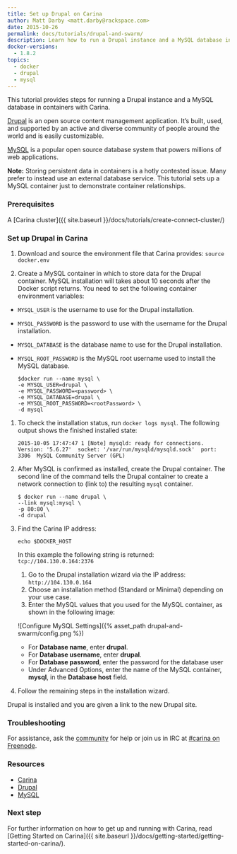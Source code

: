```yaml
---
title: Set up Drupal on Carina
author: Matt Darby <matt.darby@rackspace.com>
date: 2015-10-26
permalink: docs/tutorials/drupal-and-swarm/
description: Learn how to run a Drupal instance and a MySQL database in containers with Carina
docker-versions:
  - 1.8.2
topics:
  - docker
  - drupal
  - mysql
---
```


This tutorial provides steps for running a Drupal instance and a MySQL database in containers with Carina.

[Drupal](https://drupal.org) is an open source content management application. It’s built, used, and supported by an active and diverse community of people around the world and is easily customizable.

[MySQL](https://mysql.com) is a popular open source database system that powers millions of web applications.

**Note:** Storing persistent data in containers is a hotly contested issue. Many prefer to instead use an external database service. This tutorial sets up a MySQL container just to demonstrate container relationships.

### Prerequisites

A [Carina cluster]({{ site.baseurl }}/docs/tutorials/create-connect-cluster/)

### Set up Drupal in Carina

1. Download and source the environment file that Carina provides:
    `source docker.env`

1. Create a MySQL container in which to store data for the Drupal container. MySQL installation will takes about 10 seconds after the Docker script returns. You need to set the following container environment variables:
  * `MYSQL_USER` is the username to use for the Drupal installation.
  * `MYSQL_PASSWORD` is the password to use with the username for the Drupal installation.
  * `MYSQL_DATABASE` is the database name to use for the Drupal installation.
  * `MYSQL_ROOT_PASSWORD` is the MySQL root username used to install the MySQL database.

    ```
    $docker run --name mysql \
    -e MYSQL_USER=drupal \
    -e MYSQL_PASSWORD=<password> \
    -e MYSQL_DATABASE=drupal \
    -e MYSQL_ROOT_PASSWORD=<rootPassword> \
    -d mysql
    ```

1. To check the installation status, run `docker logs mysql`. The following output shows the finished installed state:

    ```
    2015-10-05 17:47:47 1 [Note] mysqld: ready for connections.
    Version: '5.6.27'  socket: '/var/run/mysqld/mysqld.sock'  port: 3306  MySQL Community Server (GPL)
    ```

1. After MySQL is confirmed as installed, create the Drupal container. The second line of the command tells the Drupal container to create a network connection to (link to) the resulting `mysql` container.

    ```
    $ docker run --name drupal \
    --link mysql:mysql \
    -p 80:80 \
    -d drupal
    ```

1. Find the Carina IP address:

    `echo $DOCKER_HOST`

    In this example the following string is returned: `tcp://104.130.0.164:2376`

    1. Go to the Drupal installation wizard via the IP address: `http://104.130.0.164`
    1. Choose an installation method (Standard or Minimal) depending on your use case.
    1. Enter the MySQL values that you used for the MySQL container, as shown in the following image:

    ![Configure MySQL Settings]({% asset_path drupal-and-swarm/config.png %})

    * For **Database name**, enter **drupal**.
    * For **Database username**, enter **drupal**.
    * For **Database password**, enter the password for the database user
    * Under Advanced Options, enter the name of the MySQL container, **mysql**, in the **Database host** field.

1. Follow the remaining steps in the installation wizard.

Drupal is installed and you are given a link to the new Drupal site.

### Troubleshooting

For assistance, ask the [community](https://community.getcarina.com/) for help or join us in IRC at [#carina on Freenode](http://webchat.freenode.net/?channels=carina).

### Resources

* [Carina](https://app.getcarina.com)
* [Drupal](https://drupal.org)
* [MySQL](https://mysql.com)

### Next step

For further information on how to get up and running with Carina, read [Getting Started on Carina]({{ site.baseurl }}/docs/getting-started/getting-started-on-carina/).
